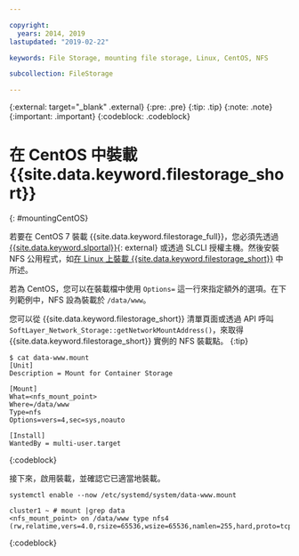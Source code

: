 ```yaml
---

copyright:
  years: 2014, 2019
lastupdated: "2019-02-22"

keywords: File Storage, mounting file storage, Linux, CentOS, NFS

subcollection: FileStorage

---
```

{:external: target="_blank" .external}
{:pre: .pre}
{:tip: .tip}
{:note: .note}
{:important: .important}
{:codeblock: .codeblock}


# 在 CentOS 中裝載 {{site.data.keyword.filestorage_short}}
{: #mountingCentOS}

若要在 CentOS 7 裝載 {{site.data.keyword.filestorage_full}}，您必須先透過 [{{site.data.keyword.slportal}}](https://control.softlayer.com/){: external} 或透過 SLCLI 授權主機。然後安裝 NFS 公用程式，如[在 Linux 上裝載 {{site.data.keyword.filestorage_short}}](/docs/infrastructure/FileStorage?topic=FileStorage-mountingLinux) 中所述。

若為 CentOS，您可以在裝載檔中使用 `Options=` 這一行來指定額外的選項。在下列範例中，NFS 設為裝載於 `/data/www`。

您可以從 {{site.data.keyword.filestorage_short}} 清單頁面或透過 API 呼叫 `SoftLayer_Network_Storage::getNetworkMountAddress()`，來取得 {{site.data.keyword.filestorage_short}} 實例的 NFS 裝載點。
{:tip}

```
$ cat data-www.mount
[Unit]
Description = Mount for Container Storage

[Mount]
What=<nfs_mount_point>
Where=/data/www
Type=nfs
Options=vers=4,sec=sys,noauto

[Install]
WantedBy = multi-user.target
```
{:codeblock}

接下來，啟用裝載，並確認它已適當地裝載。

```
systemctl enable --now /etc/systemd/system/data-www.mount

cluster1 ~ # mount |grep data
<nfs_mount_point> on /data/www type nfs4 (rw,relatime,vers=4.0,rsize=65536,wsize=65536,namlen=255,hard,proto=tcp,port=0,timeo=600,retrans=2,sec=sys,clientaddr=10.81.x.x,local_lock=none,addr=10.1.x.x)
```
{:codeblock}
